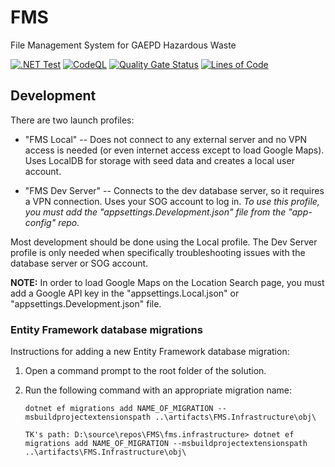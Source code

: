 # FMS

File Management System for GAEPD Hazardous Waste

[![.NET Test](https://github.com/gaepdit/fms/actions/workflows/dotnet-test.yml/badge.svg)](https://github.com/gaepdit/fms/actions/workflows/dotnet-test.yml)
[![CodeQL](https://github.com/gaepdit/fms/actions/workflows/codeql-analysis.yml/badge.svg)](https://github.com/gaepdit/fms/actions/workflows/codeql-analysis.yml)
[![Quality Gate Status](https://sonarcloud.io/api/project_badges/measure?project=gaepdit_FMS&metric=alert_status)](https://sonarcloud.io/summary/new_code?id=gaepdit_FMS)
[![Lines of Code](https://sonarcloud.io/api/project_badges/measure?project=gaepdit_FMS&metric=ncloc)](https://sonarcloud.io/summary/new_code?id=gaepdit_FMS)

## Development

There are two launch profiles:

* "FMS Local" -- Does not connect to any external server and no VPN access is needed (or even internet access except to load Google Maps). Uses LocalDB for storage with seed data and creates a local user account.

* "FMS Dev Server" -- Connects to the dev database server, so it requires a VPN connection. Uses your SOG account to log in. *To use this profile, you must add the "appsettings.Development.json" file from the "app-config" repo.*

Most development should be done using the Local profile. The Dev Server profile is only needed when specifically troubleshooting issues with the database server or SOG account.

**NOTE:** In order to load Google Maps on the Location Search page, you must add a Google API key in the "appsettings.Local.json" or "appsettings.Development.json" file.

### Entity Framework database migrations

Instructions for adding a new Entity Framework database migration:

1. Open a command prompt to the root folder of the solution.

2. Run the following command with an appropriate migration name:

   `dotnet ef migrations add NAME_OF_MIGRATION --msbuildprojectextensionspath ..\artifacts\FMS.Infrastructure\obj\`

   `TK's path: D:\source\repos\FMS\fms.infrastructure> dotnet ef migrations add NAME_OF_MIGRATION --msbuildprojectextensionspath ..\artifacts\FMS.Infrastructure\obj\`
